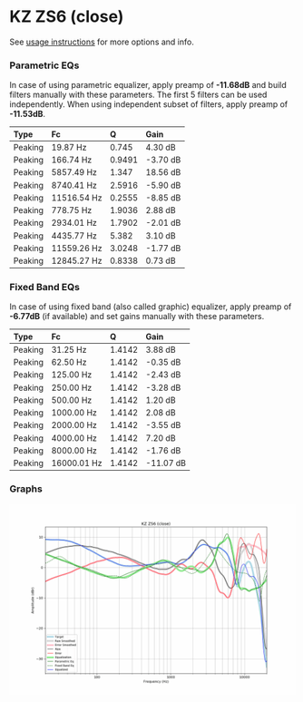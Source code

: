# KZ ZS6 (close)
See [usage instructions](https://github.com/jaakkopasanen/AutoEq#usage) for more options and info.

### Parametric EQs
In case of using parametric equalizer, apply preamp of **-11.68dB** and build filters manually
with these parameters. The first 5 filters can be used independently.
When using independent subset of filters, apply preamp of **-11.53dB**.

| Type    | Fc          |      Q | Gain     |
|:--------|:------------|:-------|:---------|
| Peaking | 19.87 Hz    | 0.745  | 4.30 dB  |
| Peaking | 166.74 Hz   | 0.9491 | -3.70 dB |
| Peaking | 5857.49 Hz  | 1.347  | 18.56 dB |
| Peaking | 8740.41 Hz  | 2.5916 | -5.90 dB |
| Peaking | 11516.54 Hz | 0.2555 | -8.85 dB |
| Peaking | 778.75 Hz   | 1.9036 | 2.88 dB  |
| Peaking | 2934.01 Hz  | 1.7902 | -2.01 dB |
| Peaking | 4435.77 Hz  | 5.382  | 3.10 dB  |
| Peaking | 11559.26 Hz | 3.0248 | -1.77 dB |
| Peaking | 12845.27 Hz | 0.8338 | 0.73 dB  |

### Fixed Band EQs
In case of using fixed band (also called graphic) equalizer, apply preamp of **-6.77dB**
(if available) and set gains manually with these parameters.

| Type    | Fc          |      Q | Gain      |
|:--------|:------------|:-------|:----------|
| Peaking | 31.25 Hz    | 1.4142 | 3.88 dB   |
| Peaking | 62.50 Hz    | 1.4142 | -0.35 dB  |
| Peaking | 125.00 Hz   | 1.4142 | -2.43 dB  |
| Peaking | 250.00 Hz   | 1.4142 | -3.28 dB  |
| Peaking | 500.00 Hz   | 1.4142 | 1.20 dB   |
| Peaking | 1000.00 Hz  | 1.4142 | 2.08 dB   |
| Peaking | 2000.00 Hz  | 1.4142 | -3.55 dB  |
| Peaking | 4000.00 Hz  | 1.4142 | 7.20 dB   |
| Peaking | 8000.00 Hz  | 1.4142 | -1.76 dB  |
| Peaking | 16000.01 Hz | 1.4142 | -11.07 dB |

### Graphs
![](./KZ%20ZS6%20(close).png)